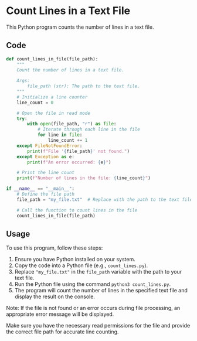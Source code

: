 # Count Lines in a Text File

This Python program counts the number of lines in a text file.

## Code

```python
def count_lines_in_file(file_path):
    """
    Count the number of lines in a text file.
    
    Args:
        file_path (str): The path to the text file.
    """
    # Initialize a line counter
    line_count = 0

    # Open the file in read mode
    try:
        with open(file_path, "r") as file:
            # Iterate through each line in the file
            for line in file:
                line_count += 1
    except FileNotFoundError:
        print(f"File '{file_path}' not found.")
    except Exception as e:
        print(f"An error occurred: {e}")

    # Print the line count
    print(f"Number of lines in the file: {line_count}")

if __name__ == "__main__":
    # Define the file path
    file_path = "my_file.txt"  # Replace with the path to the text file

    # Call the function to count lines in the file
    count_lines_in_file(file_path)
```

## Usage

To use this program, follow these steps:

1. Ensure you have Python installed on your system.
2. Copy the code into a Python file (e.g., `count_lines.py`).
3. Replace `"my_file.txt"` in the `file_path` variable with the path to your text file.
4. Run the Python file using the command `python3 count_lines.py`.
5. The program will count the number of lines in the specified text file and display the result on the console.

Note: If the file is not found or an error occurs during file processing, an appropriate error message will be displayed.

Make sure you have the necessary read permissions for the file and provide the correct file path for accurate line counting.